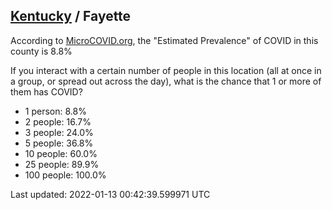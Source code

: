 
## [Kentucky](/united-states/kentucky) / Fayette

According to [MicroCOVID.org](http://microcovid.org),
the "Estimated Prevalence" of COVID in this county is 8.8%

If you interact with a certain number of people in this location
(all at once in a group, or spread out across the day), what is the chance that
1 or more of them has COVID?

- 1 person: 8.8%
- 2 people: 16.7%
- 3 people: 24.0%
- 5 people: 36.8%
- 10 people: 60.0%
- 25 people: 89.9%
- 100 people: 100.0%

Last updated: 2022-01-13 00:42:39.599971 UTC

